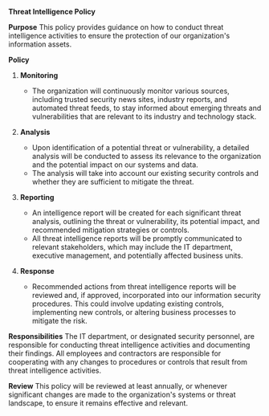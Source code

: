**Threat Intelligence Policy**

**Purpose**
This policy provides guidance on how to conduct threat intelligence activities to ensure the protection of our organization's information assets.

**Policy**
1. **Monitoring**
   * The organization will continuously monitor various sources, including trusted security news sites, industry reports, and automated threat feeds, to stay informed about emerging threats and vulnerabilities that are relevant to its industry and technology stack.

2. **Analysis**
   * Upon identification of a potential threat or vulnerability, a detailed analysis will be conducted to assess its relevance to the organization and the potential impact on our systems and data.
   * The analysis will take into account our existing security controls and whether they are sufficient to mitigate the threat.

3. **Reporting**
   * An intelligence report will be created for each significant threat analysis, outlining the threat or vulnerability, its potential impact, and recommended mitigation strategies or controls.
   * All threat intelligence reports will be promptly communicated to relevant stakeholders, which may include the IT department, executive management, and potentially affected business units.

4. **Response**
   * Recommended actions from threat intelligence reports will be reviewed and, if approved, incorporated into our information security procedures. This could involve updating existing controls, implementing new controls, or altering business processes to mitigate the risk.

**Responsibilities**
The IT department, or designated security personnel, are responsible for conducting threat intelligence activities and documenting their findings. All employees and contractors are responsible for cooperating with any changes to procedures or controls that result from threat intelligence activities.

**Review**
This policy will be reviewed at least annually, or whenever significant changes are made to the organization's systems or threat landscape, to ensure it remains effective and relevant.

